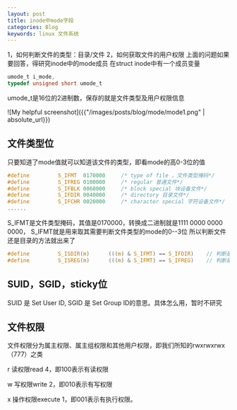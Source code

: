 ```yaml
---
layout: post
title: inode中mode字段
categories: Blog
keywords: linux 文件系统
---
```


1，如何判断文件的类型：目录/文件
2，如何获取文件的用户权限
上面的问题如果要回答，得研究inode中的mode成员
在struct inode中有一个成员变量

```c
umode_t i_mode,
typedef unsigned short umode_t
```

umode_t是16位的2进制数，保存的就是文件类型及用户权限信息

![My helpful screenshot]({{"/images/posts/blog/mode/mode1.png" | absolute_url}}) 



## 文件类型位

只要知道了mode值就可以知道该文件的类型，即看mode的高0-3位的值

```c
#define         S_IFMT  0170000 	/* type of file ，文件类型掩码*/
#define         S_IFREG 0100000 	/* regular 普通文件*/
#define         S_IFBLK 0060000 	/* block special 块设备文件*/
#define         S_IFDIR 0040000 	/* directory 目录文件*/
#define         S_IFCHR 0020000 	/* character special 字符设备文件*/
......
```

S_IFMT是文件类型掩码，其值是0170000，转换成二进制就是1111 0000 0000 0000，
S_IFMT就是用来取其需要判断文件类型的mode的0--3位
所以判断文件还是目录的方法就出来了

```c
#define         S_ISDIR(m)      (((m) & S_IFMT) == S_IFDIR)    // 判断是否是目录文件
#define         S_ISREG(m)      (((m) & S_IFMT) == S_IFREG)    // 判断是否是普通文件
```



## SUID，SGID，sticky位

SUID 是 Set User ID, SGID 是 Set Group ID的意思。具体怎么用，暂时不研究

## 文件权限

文件权限分为属主权限、属主组权限和其他用户权限，即我们所知的rwxrwxrwx（777）之类

r 读权限read  4，即100表示有读权限

w 写权限write 2，即010表示有写权限

x 操作权限execute  1，即001表示有执行权限。


